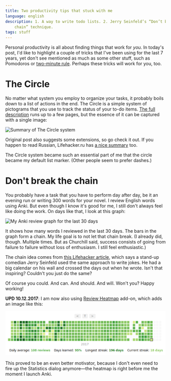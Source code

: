 ```yaml
---
title: Two productivity tips that stuck with me
language: english
description: 1. A way to write todo lists. 2. Jerry Seinfeld’s “Don’t break the
    chain” technique.
tags: stuff
---
```


Personal productivity is all about finding things that work for *you*. In
today's post, I'd like to highlight a couple of tricks that I've been using for
the last 7 years, yet don't see mentioned as much as some other stuff, such as
Pomodoros or [two-minute rule][gtd-two-minute-rule]. Perhaps these tricks will
work for you, too.

# The Circle

No matter what system you employ to organize your tasks, it probably boils down
to a list of actions in the end. The Circle is a simple system of pictograms
that you use to track the status of your to-do items. [The full
description][the-circle] runs up to a few pages, but the essence of it can be
captured with a single image:

<div class="center">
<img src="/images/the_circle_system_redux-769px.jpg"
    sizes="(min-width: 769px) 35rem, 100vw"
    srcset="/images/the_circle_system_redux-769px.jpg 1x,
            /images/the_circle_system_redux-1538px.jpg 2x,
            /images/the_circle_system_redux-2307px.jpg 3x,
            /images/the_circle_system_redux-3395px.jpg 4x"
    alt="Summary of The Circle system"
    class="bleed" />
</div>

Original post also suggests some extensions, so go check it out. If you happen
to read Russian, Lifehacker.ru has [a nice summary][the-circle-lifehacker] too.

The Circle system became such an essential part of me that the circle became my
default list marker. (Other people seem to prefer dashes.)

# Don't break the chain

You probably have a task that you have to perform day after day, be it an
evening run or writing 300 words for your novel. I review English words using
Anki. But even though I know it's good for me, I still don't always feel like
doing the work. On days like that, I look at this graph:

<div class="center">
<img src="/images/don-t-break-the-chain-anki-769px.png"
    sizes="(min-width: 769px) 35rem, 100vw"
    srcset="/images/don-t-break-the-chain-anki-769px.png 1x,
            /images/don-t-break-the-chain-anki-1216px.png 2x"
    alt="My Anki review graph for the last 30 days"
    class="bleed" />
</div>

It shows how many words I reviewed in the last 30 days. The bars in the graph
form a chain. My life goal is to not let that chain break. (I already did,
though. Multiple times. But as Churchill said, success consists of going from
failure to failure without loss of enthusiasm. I still feel enthusiastic.)

The chain idea comes from [this Lifehacker article][don-t-break-the-chain],
which says a stand-up comedian Jerry Seinfeld used the same approach to write
jokes. He had a big calendar on his wall and crossed the days out when he wrote.
Isn't that inspiring? Couldn't you just do the same?

Of course you could. And can. And should. And will. Won't you? Happy working!

**UPD 10.12.2017**: I am now also using [Review Heatmap][review-heatmap] add-on,
which adds an image like this:

<div class="center">
<img src="/images/anki-heatmap.png"
    alt="My Anki heatmap for 2017"
    class="bleed" />
</div>

This proved to be an even better motivator, because I don't even need to fire up
the Statistics dialog anymore—the heatmap is right before me the moment I launch
Anki.



[gtd-two-minute-rule]:
    http://www.success.com/article/1-on-1-david-allens-two-minute-rule
    "1-on-1: David Allen's Two Minute Rule — Success"

[the-circle]:
    http://font.is/the-circle-a-simple-todo-system-to-get-more-things-done/
    "The Circle – a simple ToDo System to Get more Things Done — font.is"

[the-circle-lifehacker]:
    https://lifehacker.ru/2009/06/15/gtd-v-vashem-bloknote-metod-kruzhochkov-i-krestikov/
    "GTD в вашем блокноте. Метод «кружочков» и «крестиков» — Лайфхакер"

[don-t-break-the-chain]:
    https://lifehacker.com/281626/jerry-seinfelds-productivity-secret
    "Jerry Seinfeld’s Productivity Secret — LifeHacker"

[review-heatmap]:
    https://ankiweb.net/shared/info/1771074083
    "Review Heatmap — AnkiWeb"
